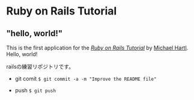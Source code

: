 # Ruby on Rails Tutorial

## "hello, world!"

This is the first application for the
[*Ruby on Rails Tutorial*](https://railstutorial.jp/)
by [Michael Hartl](https://www.michaelhartl.com/). Hello, world!

railsの練習リポジトリです。


- git comit 
`$ git commit -a -m "Improve the README file"`

- push
`$ git push`
